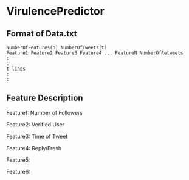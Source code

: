 VirulencePredictor
==================

Format of Data.txt
------------------
```
NumberOfFeatures(n) NumberOfTweets(t)
Feature1 Feature2 Feature3 Feature4 ... FeatureN NumberOfRetweets
:
:
t lines
:
:
```
Feature Description
-------------------
Feature1: Number of Followers

Feature2: Verified User

Feature3: Time of Tweet

Feature4: Reply/Fresh

Feature5: 

Feature6:
